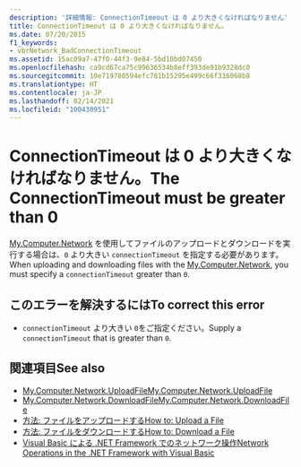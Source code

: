 ```yaml
---
description: '詳細情報: ConnectionTimeout は 0 より大きくなければなりません'
title: ConnectionTimeout は 0 より大きくなければなりません。
ms.date: 07/20/2015
f1_keywords:
- vbrNetwork_BadConnectionTimeout
ms.assetid: 15ac09a7-47f0-44f3-9e84-5bd10bd07450
ms.openlocfilehash: ca9cd67ca75c99636534b8eff393de91b9328dc0
ms.sourcegitcommit: 10e719780594efc781b15295e499c66f316068b8
ms.translationtype: HT
ms.contentlocale: ja-JP
ms.lasthandoff: 02/14/2021
ms.locfileid: "100430951"
---
```

# <a name="the-connectiontimeout-must-be-greater-than-0"></a><span data-ttu-id="3e146-103">ConnectionTimeout は 0 より大きくなければなりません。</span><span class="sxs-lookup"><span data-stu-id="3e146-103">The ConnectionTimeout must be greater than 0</span></span>

<span data-ttu-id="3e146-104">[My.Computer.Network](xref:Microsoft.VisualBasic.Devices.Network) を使用してファイルのアップロードとダウンロードを実行する場合は、`0` より大きい `connectionTimeout` を指定する必要があります。</span><span class="sxs-lookup"><span data-stu-id="3e146-104">When uploading and downloading files with the [My.Computer.Network](xref:Microsoft.VisualBasic.Devices.Network), you must specify a `connectionTimeout` greater than `0`.</span></span>  
  
## <a name="to-correct-this-error"></a><span data-ttu-id="3e146-105">このエラーを解決するには</span><span class="sxs-lookup"><span data-stu-id="3e146-105">To correct this error</span></span>  
  
- <span data-ttu-id="3e146-106">`connectionTimeout` より大きい `0`をご指定ください。</span><span class="sxs-lookup"><span data-stu-id="3e146-106">Supply a `connectionTimeout` that is greater than `0`.</span></span>  
  
## <a name="see-also"></a><span data-ttu-id="3e146-107">関連項目</span><span class="sxs-lookup"><span data-stu-id="3e146-107">See also</span></span>

- [<span data-ttu-id="3e146-108">My.Computer.Network.UploadFile</span><span class="sxs-lookup"><span data-stu-id="3e146-108">My.Computer.Network.UploadFile</span></span>](xref:Microsoft.VisualBasic.Devices.Network.UploadFile%2A)
- [<span data-ttu-id="3e146-109">My.Computer.Network.DownloadFile</span><span class="sxs-lookup"><span data-stu-id="3e146-109">My.Computer.Network.DownloadFile</span></span>](xref:Microsoft.VisualBasic.Devices.Network.DownloadFile%2A)
- [<span data-ttu-id="3e146-110">方法: ファイルをアップロードする</span><span class="sxs-lookup"><span data-stu-id="3e146-110">How to: Upload a File</span></span>](../developing-apps/programming/computer-resources/how-to-upload-a-file.md)
- [<span data-ttu-id="3e146-111">方法: ファイルをダウンロードする</span><span class="sxs-lookup"><span data-stu-id="3e146-111">How to: Download a File</span></span>](../developing-apps/programming/computer-resources/how-to-download-a-file.md)
- <span data-ttu-id="3e146-112">[Visual Basic による .NET Framework でのネットワーク操作](/previous-versions/visualstudio/visual-studio-2010/ms172756(v=vs.100))</span><span class="sxs-lookup"><span data-stu-id="3e146-112">[Network Operations in the .NET Framework with Visual Basic](/previous-versions/visualstudio/visual-studio-2010/ms172756(v=vs.100))</span></span>
